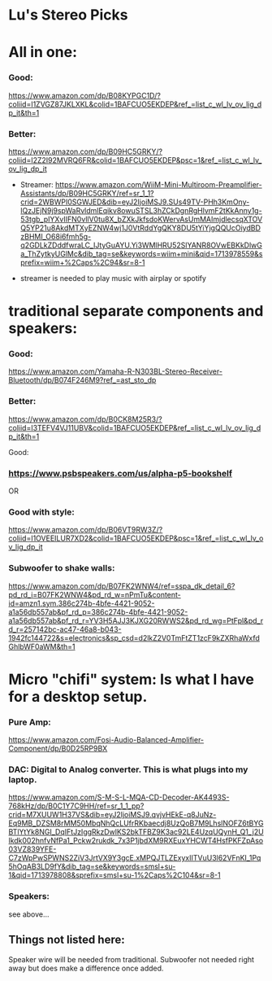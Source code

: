# Lu's Stereo Picks

# All in one:
### Good:
https://www.amazon.com/dp/B08KYPGC1D/?coliid=I1ZVGZ87JKLXKL&colid=1BAFCUO5EKDEP&ref_=list_c_wl_lv_ov_lig_dp_it&th=1
### Better:
https://www.amazon.com/dp/B09HC5GRKY/?coliid=I2Z2I92MVRQ6FR&colid=1BAFCUO5EKDEP&psc=1&ref_=list_c_wl_lv_ov_lig_dp_it

* Streamer:
https://www.amazon.com/WiiM-Mini-Multiroom-Preamplifier-Assistants/dp/B09HC5GRKY/ref=sr_1_1?crid=2WBWPI0SGWJED&dib=eyJ2IjoiMSJ9.SUs49TV-PHh3KmOny-lQzJEjN9j9spWaRvldmlEqikv8owuSTSL3hZCkDgnRgHlvmF2tKkAnny1g-53tgb_pIYXvIIFN0vllV0tu8X_bZXkJkfsdoKWervAsUmMAImjdlecsqXTOVQ5YP21u8AkdMTXyEZNW4wj1J0VtRddYgQKY8DU5tYiYjgQQUcOiydBDzBHMI_O68i6fmh5g-q2GDLkZDddfwraLC_IJtyGuAYU.Yi3WMlHRU52SlYANR8OVwEBKkDlwGa_ThZytkyUGlMc&dib_tag=se&keywords=wiim+mini&qid=1713978559&sprefix=wiim+%2Caps%2C94&sr=8-1

* streamer is needed to play music with airplay or spotify 


# traditional separate components and speakers:
### Good:
https://www.amazon.com/Yamaha-R-N303BL-Stereo-Receiver-Bluetooth/dp/B074F246M9?ref_=ast_sto_dp
### Better:
https://www.amazon.com/dp/B0CK8M25R3/?coliid=I3TEFV4VJ11UBV&colid=1BAFCUO5EKDEP&ref_=list_c_wl_lv_ov_lig_dp_it&th=1


Good:
### https://www.psbspeakers.com/us/alpha-p5-bookshelf
OR
### Good with style:
https://www.amazon.com/dp/B06VT9RW3Z/?coliid=I1OVEEILUR7XD2&colid=1BAFCUO5EKDEP&psc=1&ref_=list_c_wl_lv_ov_lig_dp_it


### Subwoofer to shake walls:
https://www.amazon.com/dp/B07FK2WNW4/ref=sspa_dk_detail_6?pd_rd_i=B07FK2WNW4&pd_rd_w=nPmTu&content-id=amzn1.sym.386c274b-4bfe-4421-9052-a1a56db557ab&pf_rd_p=386c274b-4bfe-4421-9052-a1a56db557ab&pf_rd_r=YV3H5AJJ3KJXG20RWWS2&pd_rd_wg=PtFpl&pd_rd_r=257142bc-ac47-46a8-b043-1942fc144722&s=electronics&sp_csd=d2lkZ2V0TmFtZT1zcF9kZXRhaWxfdGhlbWF0aWM&th=1



# Micro "chifi" system: Is what I have for a desktop setup. 
### Pure Amp:
https://www.amazon.com/Fosi-Audio-Balanced-Amplifier-Component/dp/B0D25RP9BX
### DAC: Digital to Analog converter. This is what plugs into my laptop. 
https://www.amazon.com/S-M-S-L-MQA-CD-Decoder-AK4493S-768kHz/dp/B0C1Y7C9HH/ref=sr_1_1_pp?crid=M7XUUW1H37VS&dib=eyJ2IjoiMSJ9.qvjvHEkE-q8JuNz-Eq9MB_DZSM8rMM50MbqNhQcLUfrRKbaecdj8UzQoB7M9LhslNOFZ6tBYGBTlYtYk8NGI_DqIFtJzIggRkzDwlKS2bkTFBZ9K3ac92LE4UzqUQynH_Q1_j2Ulkdk002hnfvNfPa1_Pckw2rukdk_7x3P1jbdXM9RXEuxYHCWT4HsfPKFZpAso03VZ839YFE-C7zWpPwSPWNS2ZiV3JrtVX9Y3gcE.xMPQJTLZExyxIITVuU3l62VFnKI_1Pq5hOqAB3LD9fY&dib_tag=se&keywords=smsl+su-1&qid=1713978808&sprefix=smsl+su-1%2Caps%2C104&sr=8-1
### Speakers:
see above...



## Things not listed here:
Speaker wire will be needed from traditional.
Subwoofer not needed right away but does make a difference once added.
